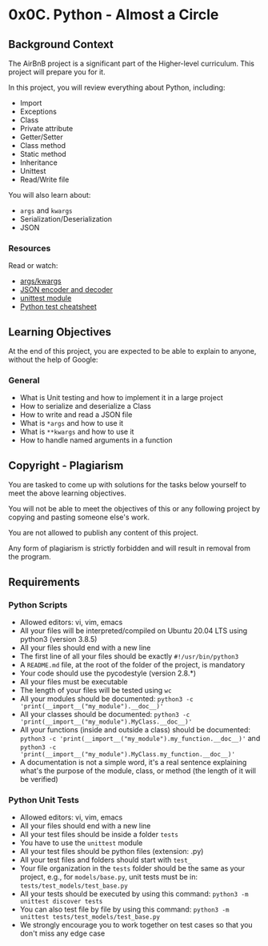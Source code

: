 # 0x0C. Python - Almost a Circle

## Background Context

The AirBnB project is a significant part of the Higher-level curriculum. This project will prepare you for it.

In this project, you will review everything about Python, including:

- Import
- Exceptions
- Class
- Private attribute
- Getter/Setter
- Class method
- Static method
- Inheritance
- Unittest
- Read/Write file

You will also learn about:

- `args` and `kwargs`
- Serialization/Deserialization
- JSON

### Resources

Read or watch:

- [args/kwargs](https://docs.python.org/3.7/tutorial/controlflow.html#arbitrary-argument-lists)
- [JSON encoder and decoder](https://docs.python.org/3/library/json.html)
- [unittest module](https://docs.python.org/3/library/unittest.html)
- [Python test cheatsheet](https://www.pythonsheets.com/notes/python-tests.html)

## Learning Objectives

At the end of this project, you are expected to be able to explain to anyone, without the help of Google:

### General

- What is Unit testing and how to implement it in a large project
- How to serialize and deserialize a Class
- How to write and read a JSON file
- What is `*args` and how to use it
- What is `**kwargs` and how to use it
- How to handle named arguments in a function

## Copyright - Plagiarism

You are tasked to come up with solutions for the tasks below yourself to meet the above learning objectives.

You will not be able to meet the objectives of this or any following project by copying and pasting someone else's work.

You are not allowed to publish any content of this project.

Any form of plagiarism is strictly forbidden and will result in removal from the program.

## Requirements

### Python Scripts

- Allowed editors: vi, vim, emacs
- All your files will be interpreted/compiled on Ubuntu 20.04 LTS using python3 (version 3.8.5)
- All your files should end with a new line
- The first line of all your files should be exactly `#!/usr/bin/python3`
- A `README.md` file, at the root of the folder of the project, is mandatory
- Your code should use the pycodestyle (version 2.8.*)
- All your files must be executable
- The length of your files will be tested using `wc`
- All your modules should be documented: `python3 -c 'print(__import__("my_module").__doc__)'`
- All your classes should be documented: `python3 -c 'print(__import__("my_module").MyClass.__doc__)'`
- All your functions (inside and outside a class) should be documented: `python3 -c 'print(__import__("my_module").my_function.__doc__)'` and `python3 -c 'print(__import__("my_module").MyClass.my_function.__doc__)'`
- A documentation is not a simple word, it's a real sentence explaining what's the purpose of the module, class, or method (the length of it will be verified)

### Python Unit Tests

- Allowed editors: vi, vim, emacs
- All your files should end with a new line
- All your test files should be inside a folder `tests`
- You have to use the `unittest` module
- All your test files should be python files (extension: .py)
- All your test files and folders should start with `test_`
- Your file organization in the `tests` folder should be the same as your project, e.g., for `models/base.py`, unit tests must be in: `tests/test_models/test_base.py`
- All your tests should be executed by using this command: `python3 -m unittest discover tests`
- You can also test file by file by using this command: `python3 -m unittest tests/test_models/test_base.py`
- We strongly encourage you to work together on test cases so that you don't miss any edge case

